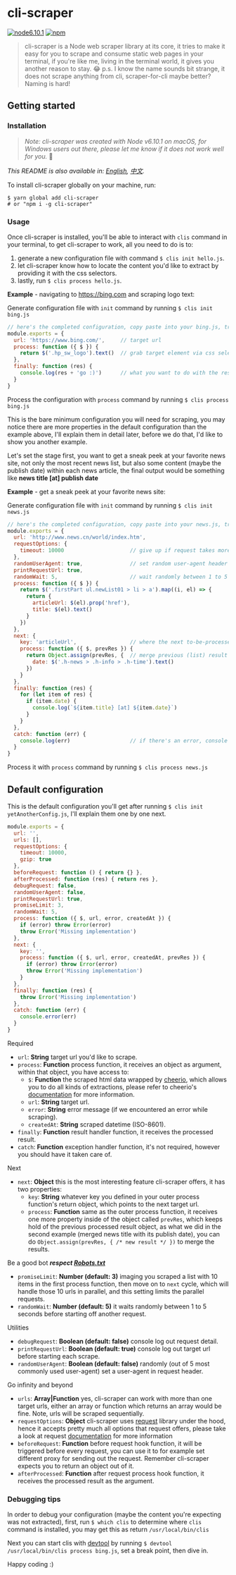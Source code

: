 # cli-scraper
[![node6.10.1](https://img.shields.io/badge/node-6.10.1-green.svg)](https://nodejs.org/en/blog/release/v0.6.10/)
[![npm](https://img.shields.io/npm/v/cli-scraper.svg)](https://www.npmjs.com/package/cli-scraper)

> cli-scraper is a Node web scraper library at its core, it tries to make it easy for you to scrape and consume static web pages in your terminal, if you're like me, living in the terminal world, it gives you another reason to stay. :joy: p.s. I know the name sounds bit strange, it does not scrape anything from cli, scraper-for-cli maybe better? Naming is hard!

## Getting started

### Installation

> *Note: cli-scraper was created with Node v6.10.1 on macOS, for Windows users out there, please let me know if it does not work well for you.* :bow:

*This README is also available in: [English](README.md), [中文](README.chs.md).*

To install cli-scraper globally on your machine, run:
```
$ yarn global add cli-scraper
# or "npm i -g cli-scraper"
```

### Usage

Once cli-scraper is installed, you'll be able to interact with `clis` command in your terminal,
to get cli-scraper to work, all you need to do is to:

1. generate a new configuration file with command `$ clis init hello.js`.
2. let cli-scraper know how to locate the content you'd like to extract by providing it with the css selectors.
3. lastly, run `$ clis process hello.js`.

**Example** - navigating to https://bing.com and scraping logo text:

Generate configuration file with `init` command by running `$ clis init bing.js`
```js
// here's the completed configuration, copy paste into your bing.js, try it out.
module.exports = {
  url: 'https://www.bing.com/',     // target url
  process: function ({ $ }) {
    return $('.hp_sw_logo').text()  // grab target element via css selector, then get the text out of it
  },
  finally: function (res) {
    console.log(res + 'go :)')      // what you want to do with the result
  }
}
```
Process the configuration with `process` command by running `$ clis process bing.js`

This is the bare minimum configuration you will need for scraping, you may notice there are more properties
in the default configuration than the example above, I'll explain them in detail later, before we do that, I'd like to show you another example.

Let's set the stage first, you want to get a sneak peek at your favorite news site, not only the most recent news list, but also
some content (maybe the publish date) within each news article, the final output would be something like **news title [at] publish date**

**Example** - get a sneak peek at your favorite news site:

Generate configuration file with `init` command by running `$ clis init news.js`
```js
// here's the completed configuration, copy paste into your news.js, try it out.
module.exports = {
  url: 'http://www.news.cn/world/index.htm',
  requestOptions: {
    timeout: 10000                     // give up if request takes more than 10 seconds
  },
  randomUserAgent: true,               // set random user-agent header when requesting
  printRequestUrl: true,
  randomWait: 5,                       // wait randomly between 1 to 5 seconds before another request
  process: function ({ $ }) {
    return $('.firstPart ul.newList01 > li > a').map((i, el) => {
      return {
        articleUrl: $(el).prop('href'),
        title: $(el).text()
      }
    })
  },
  next: {
    key: 'articleUrl',                 // where the next to-be-processed article url is stored
    process: function ({ $, prevRes }) {
      return Object.assign(prevRes, {  // merge previous (list) result with new result (article page content)
        date: $('.h-news > .h-info > .h-time').text()
      })
    }
  },
  finally: function (res) {
    for (let item of res) {
      if (item.date) {
        console.log(`${item.title} [at] ${item.date}`)
      }
    }
  },
  catch: function (err) {
    console.log(err)                   // if there's an error, console log it out
  }
}
```
Process it with `process` command by running `$ clis process news.js`

## Default configuration

This is the default configuration you'll get after running `$ clis init yetAnotherConfig.js`, I'll explain them one by one next.
```js
module.exports = {
  url: '',
  urls: [],
  requestOptions: {
    timeout: 10000,
    gzip: true
  },
  beforeRequest: function () { return {} },
  afterProcessed: function (res) { return res },
  debugRequest: false,
  randomUserAgent: false,
  printRequestUrl: true,
  promiseLimit: 3,
  randomWait: 5,
  process: function ({ $, url, error, createdAt }) {
    if (error) throw Error(error)
    throw Error('Missing implementation')
  },
  next: {
    key: '',
    process: function ({ $, url, error, createdAt, prevRes }) {
      if (error) throw Error(error)
      throw Error('Missing implementation')
    }
  },
  finally: function (res) {
    throw Error('Missing implementation')
  },
  catch: function (err) {
    console.error(err)
  }
}
```
Required
- `url`: **String** target url you'd like to scrape.
- `process`: **Function** process function, it receives an object as argument, within that object, you have access to:
  - `$`: **Function** the scraped html data wrapped by [cheerio](https://github.com/cheeriojs/cheerio), which allows you to do all kinds of extractions,
  please refer to cheerio's [documentation](https://cheerio.js.org/) for more information.
  - `url`: **String** target url.
  - `error`: **String** error message (if we encountered an error while scraping).
  - `createdAt`: **String** scraped datetime (ISO-8601).
- `finally`: **Function** result handler function, it receives the processed result.
- `catch`: **Function** exception handler function, it's not required, however you should have it taken care of.

Next
- `next`: **Object** this is the most interesting feature cli-scraper offers, it has two properties:
  - `key`: **String** whatever key you defined in your outer process function's return object, which points to the next target url.
  - `process`: **Function** same as the outer process function, it receives one more property inside of the object called
 `prevRes`, which keeps hold of the previous processed result object, as what we did in the second example (merged news title with its publish date), you can do
`Object.assign(prevRes, { /* new result */ })` to merge the results.

Be a good bot ***respect [Robots.txt](http://www.robotstxt.org/)***
- `promiseLimit`: **Number (default: 3)** imaging you scraped a list with 10 items in the first process function, then move on to `next` cycle, which will handle those 10 urls in parallel, and this setting limits the parallel requests.
- `randomWait`: **Number (default: 5)** it waits randomly between 1 to 5 seconds before starting off another request.

Utilities
- `debugRequest`: **Boolean (default: false)** console log out request detail.
- `printRequestUrl`: **Boolean (default: true)** console log out target url before starting each scrape.
- `randomUserAgent`: **Boolean (default: false)** randomly (out of 5 most commonly used user-agent) set a user-agent in request header.

Go infinity and beyond
- `urls`: **Array|Function** yes, cli-scraper can work with more than one target urls, either an array or function which returns an array would be fine. Note, urls will be scraped sequentially.
- `requestOptions`: **Object** cli-scraper uses [request](https://github.com/request/request) library under the hood,
hence it accepts pretty much all options that request offers, please take a look at request
[documentation](https://github.com/request/request#requestoptions-callback) for more information
- `beforeRequest`: **Function** before request hook function, it will be triggered before every request, you can use it
to for example set different proxy for sending out the request. Remember cli-scraper expects you to return an object out of it.
- `afterProcessed`: **Function** after request process hook function, it receives the processed result as the argument.

### Debugging tips

In order to debug your configuration (maybe the content you're expecting was not extracted), first, run `$ which clis` to determine where `clis` command is installed, you may get this as return `/usr/local/bin/clis`

Next you can start clis with [devtool](https://github.com/Jam3/devtool) by running `$ devtool /usr/local/bin/clis process bing.js`, set a break point, then dive in.

Happy coding :)
